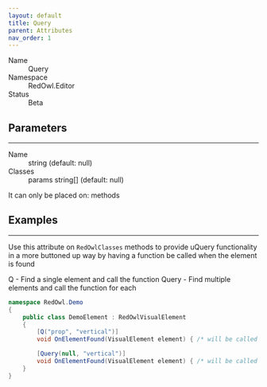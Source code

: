```yaml
---
layout: default
title: Query
parent: Attributes
nav_order: 1
---
```


<dl>
  <dt>Name</dt>
  <dd>Query</dd>
  <dt>Namespace</dt>
  <dd>RedOwl.Editor</dd>
  <dt>Status</dt>
  <dd><span class="label label-yellow">Beta</span></dd>
</dl>

## Parameters
---

<dl>
  <dt>Name</dt>
  <dd>string (default: null)</dd>
  <dt>Classes</dt>
  <dd>params string[] (default: null)</dd>
</dl>

It can only be placed on: methods

## Examples
---

Use this attribute on `RedOwlClasses` methods to provide uQuery functionality in a more buttoned up way by having a function be called when the element is found

Q - Find a single element and call the function
Query - Find multiple elements and call the function for each

```cs
namespace RedOwl.Demo
{
    public class DemoElement : RedOwlVisualElement
    {
        [Q("prop", "vertical")]
        void OnElementFound(VisualElement element) { /* will be called only once for the first element found with the name prop and class vertical */ }

        [Query(null, "vertical")]
        void OnElementFound(VisualElement element) { /* will be called for each element found with the class vertical */ }
    }
}
```
